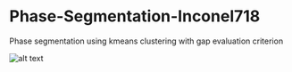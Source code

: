 # Phase-Segmentation-Inconel718

Phase segmentation using kmeans clustering with gap evaluation criterion

![alt text](images/5.tif "Original Image")
